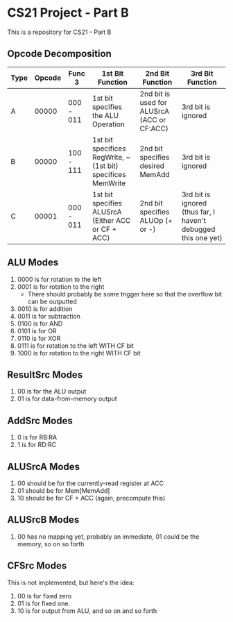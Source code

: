 # CS21 Project - Part B
This is a repository for CS21 - Part B

## Opcode Decomposition

| Type | Opcode | Func 3 | 1st Bit Function | 2nd Bit Function | 3rd Bit Function |
| --- | --- | --- | --- | --- | --- |
| A | 00000 | 000 - 011 | 1st bit specifies the ALU Operation | 2nd bit is used for ALUSrcA (ACC or CF:ACC) | 3rd bit is ignored |
| B | 00000 | 100 - 111 | 1st bit specifices RegWrite, ~(1st bit) specifices MemWrite | 2nd bit specifies desired MemAdd | 3rd bit is ignored |
| C | 00001 | 000 - 011 | 1st bit specifies ALUSrcA (Either ACC or CF + ACC) | 2nd bit specifies ALUOp (+ or -) | 3rd bit is ignored (thus far, I haven't debugged this one yet) |

## ALU Modes

1. 0000 is for rotation to the left
2. 0001 is for rotation to the right
   * There should probably be some trigger here so that the overflow bit can be outputted
3. 0010 is for addition
4. 0011 is for subtraction
5. 0100 is for AND
6. 0101 is for OR
7. 0110 is for XOR
8. 0111 is for rotation to the left WITH CF bit
9. 1000 is for rotation to the right WITH CF bit

## ResultSrc Modes

1. 00 is for the ALU output
2. 01 is for data-from-memory output

## AddSrc Modes

1. 0 is for RB:RA
2. 1 is for RD:RC

## ALUSrcA Modes

1. 00 should be for the currently-read register at ACC
2. 01 should be for Mem[MemAdd]
3. 10 should be for CF + ACC (again, precompute this)

## ALUSrcB Modes

1. 00 has no mapping yet, probably an immediate, 01 could be the memory, so on so forth

## CFSrc Modes

This is not implemented, but here's the idea:

1. 00 is for fixed zero
2. 01 is for fixed one.
3. 10 is for output from ALU, and so on and so forth
